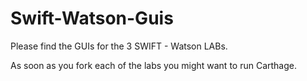 # Swift-Watson-Guis

Please find the GUIs for the 3 SWIFT - Watson LABs.

As soon as you fork each of the labs you might want to run Carthage.
